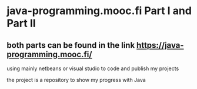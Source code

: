 # java-programming.mooc.fi Part I and Part II

## both parts can be found in the link https://java-programming.mooc.fi/
using mainly netbeans or visual studio to code and publish my projects

the project is a repository to show my progress with Java
